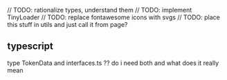 // TODO: rationalize types, understand them
// TODO: implement TinyLoader
// TODO: replace fontawesome icons with svgs
// TODO: place this stuff in utils and just call it from page?

## typescript

type TokenData and interfaces.ts ?? do i need both and what does it really mean
